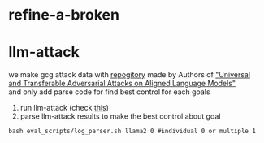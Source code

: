 # refine-a-broken






# llm-attack
we make gcg attack data with [repogitory](https://github.com/llm-attacks/llm-attacks) made by Authors of ["Universal and Transferable Adversarial Attacks on Aligned Language Models"](https://arxiv.org/abs/2307.15043)
<br/>and only add parse code for find best control for each goals

1. run llm-attack (check [this](https://github.com/llm-attacks/llm-attacks]))
2. parse llm-attack results to make the best control about goal
```cd llm-attack/experiments
bash eval_scripts/log_parser.sh llama2 0 #individual 0 or multiple 1
```
